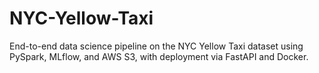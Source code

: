 # NYC-Yellow-Taxi
End-to-end data science pipeline on the NYC Yellow Taxi dataset using PySpark, MLflow, and AWS S3, with deployment via FastAPI and Docker.
